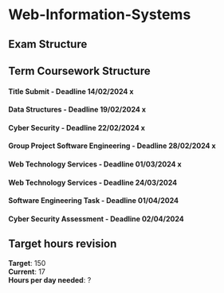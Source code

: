 # Web-Information-Systems

## Exam Structure 


## Term Coursework Structure 

#### Title Submit - Deadline 14/02/2024 x
#### Data Structures - Deadline 19/02/2024 x
#### Cyber Security - Deadline 22/02/2024 x
#### Group Project Software Engineering - Deadline 28/02/2024 x
#### Web Technology Services - Deadline 01/03/2024 x
#### Web Technology Services - Deadline 24/03/2024
#### Software Engineering Task - Deadline 01/04/2024
#### Cyber Security Assessment - Deadline 02/04/2024

## Target hours revision 
**Target**: 150 \
**Current**: 17\
**Hours per day needed**: ?
